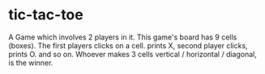 # tic-tac-toe
A Game which involves 2 players in it. This game's board has 9 cells (boxes). The first players clicks on a cell. prints X, second player clicks, prints O. and so on. Whoever makes 3 cells vertical / horizontal / diagonal, is the winner.
